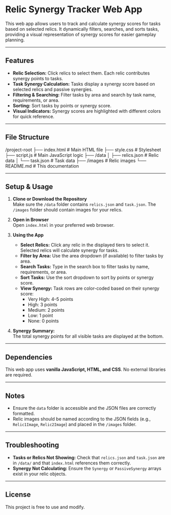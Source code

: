 # Relic Synergy Tracker Web App

This web app allows users to track and calculate synergy scores for tasks based on selected relics. It dynamically filters, searches, and sorts tasks, providing a visual representation of synergy scores for easier gameplay planning.

---

## Features

- **Relic Selection:** Click relics to select them. Each relic contributes synergy points to tasks.
- **Task Synergy Calculation:** Tasks display a synergy score based on selected relics and passive synergies.
- **Filtering & Searching:** Filter tasks by area and search by task name, requirements, or area.
- **Sorting:** Sort tasks by points or synergy score.
- **Visual Indicators:** Synergy scores are highlighted with different colors for quick reference.

---

## File Structure

/project-root
├── index.html # Main HTML file
├── style.css # Stylesheet
├── script.js # Main JavaScript logic
├── /data
│ ├── relics.json # Relic data
│ └── task.json # Task data
├── /images # Relic images
└── README.md # This documentation


---

## Setup & Usage

1. **Clone or Download the Repository**  
   Make sure the `/data` folder contains `relics.json` and `task.json`. The `/images` folder should contain images for your relics.

2. **Open in Browser**  
   Open `index.html` in your preferred web browser.

3. **Using the App**  
   - **Select Relics:** Click any relic in the displayed tiers to select it. Selected relics will calculate synergy for tasks.  
   - **Filter by Area:** Use the area dropdown (if available) to filter tasks by area.  
   - **Search Tasks:** Type in the search box to filter tasks by name, requirements, or area.  
   - **Sort Tasks:** Use the sort dropdown to sort by points or synergy score.  
   - **View Synergy:** Task rows are color-coded based on their synergy score:
     - Very High: 4–5 points
     - High: 3 points
     - Medium: 2 points
     - Low: 1 point
     - None: 0 points

4. **Synergy Summary:**  
   The total synergy points for all visible tasks are displayed at the bottom.

---

## Dependencies

This web app uses **vanilla JavaScript, HTML, and CSS**. No external libraries are required.

---

## Notes

- Ensure the `data` folder is accessible and the JSON files are correctly formatted.  
- Relic images should be named according to the JSON fields (e.g., `Relic1Image`, `Relic2Image`) and placed in the `/images` folder.

---

## Troubleshooting

- **Tasks or Relics Not Showing:** Check that `relics.json` and `task.json` are in `/data/` and that `index.html` references them correctly.  
- **Synergy Not Calculating:** Ensure the `Synergy` or `PassiveSynergy` arrays exist in your relic objects.

---

## License

This project is free to use and modify.
